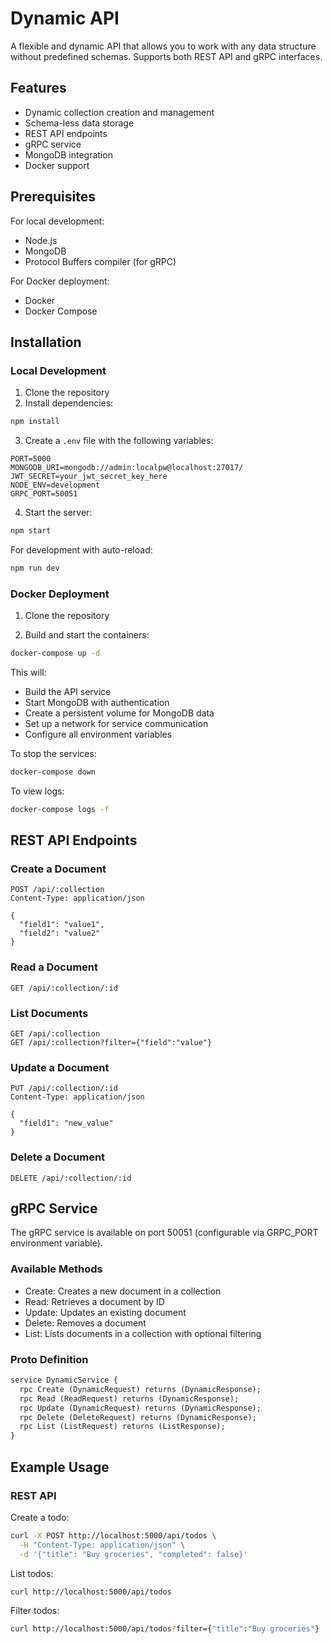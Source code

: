 # Dynamic API

A flexible and dynamic API that allows you to work with any data structure without predefined schemas. Supports both REST API and gRPC interfaces.

## Features

- Dynamic collection creation and management
- Schema-less data storage
- REST API endpoints
- gRPC service
- MongoDB integration
- Docker support

## Prerequisites

For local development:

- Node.js
- MongoDB
- Protocol Buffers compiler (for gRPC)

For Docker deployment:

- Docker
- Docker Compose

## Installation

### Local Development

1. Clone the repository
2. Install dependencies:

```bash
npm install
```

3. Create a `.env` file with the following variables:

```
PORT=5000
MONGODB_URI=mongodb://admin:localpw@localhost:27017/
JWT_SECRET=your_jwt_secret_key_here
NODE_ENV=development
GRPC_PORT=50051
```

4. Start the server:

```bash
npm start
```

For development with auto-reload:

```bash
npm run dev
```

### Docker Deployment

1. Clone the repository

2. Build and start the containers:

```bash
docker-compose up -d
```

This will:

- Build the API service
- Start MongoDB with authentication
- Create a persistent volume for MongoDB data
- Set up a network for service communication
- Configure all environment variables

To stop the services:

```bash
docker-compose down
```

To view logs:

```bash
docker-compose logs -f
```

## REST API Endpoints

### Create a Document

```
POST /api/:collection
Content-Type: application/json

{
  "field1": "value1",
  "field2": "value2"
}
```

### Read a Document

```
GET /api/:collection/:id
```

### List Documents

```
GET /api/:collection
GET /api/:collection?filter={"field":"value"}
```

### Update a Document

```
PUT /api/:collection/:id
Content-Type: application/json

{
  "field1": "new_value"
}
```

### Delete a Document

```
DELETE /api/:collection/:id
```

## gRPC Service

The gRPC service is available on port 50051 (configurable via GRPC_PORT environment variable).

### Available Methods

- Create: Creates a new document in a collection
- Read: Retrieves a document by ID
- Update: Updates an existing document
- Delete: Removes a document
- List: Lists documents in a collection with optional filtering

### Proto Definition

```protobuf
service DynamicService {
  rpc Create (DynamicRequest) returns (DynamicResponse);
  rpc Read (ReadRequest) returns (DynamicResponse);
  rpc Update (DynamicRequest) returns (DynamicResponse);
  rpc Delete (DeleteRequest) returns (DynamicResponse);
  rpc List (ListRequest) returns (ListResponse);
}
```

## Example Usage

### REST API

Create a todo:

```bash
curl -X POST http://localhost:5000/api/todos \
  -H "Content-Type: application/json" \
  -d '{"title": "Buy groceries", "completed": false}'
```

List todos:

```bash
curl http://localhost:5000/api/todos
```

Filter todos:

```bash
curl http://localhost:5000/api/todos?filter={"title":"Buy groceries"}
```
